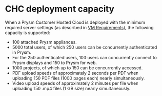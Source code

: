 ﻿---
sidebar_position: 2
---

# **CHC deployment capacity**
When a Prysm Customer Hosted Cloud is deployed with the minimum required server settings (as described in [VM Requirements](002CHCPrereqs.htm#VMRequirements)), the following capacity is supported:

- 100 attached Prysm appliances.
- 5000 total users, of which 250 users can be concurrently authenticated in Prysm.
- For the 250 authenticated users, 100 users can concurrently connect to Prysm displays and 150 to Prysm for web.
- 1000 projects, of which up to 150 can be concurrently accessed.
- PDF upload speeds of approximately 2 seconds per PDF when uploading 150 PDF files (1000 pages each) nearly simultaneously.
- Video upload speeds of approximately 2 minutes per file when uploading 150 .mp4 files (1 GB size) nearly simultaneously.



